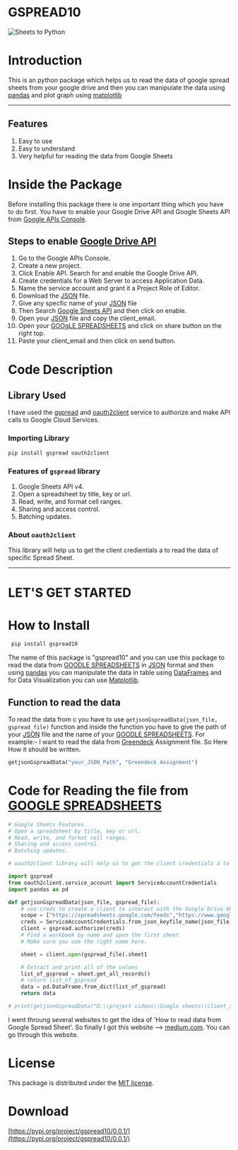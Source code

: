 
# GSPREAD10

![Sheets to Python](https://twilio-cms-prod.s3.amazonaws.com/original_images/python-and-sheets.png)

# Introduction

This is an python package which helps us to read the data of google spread sheets from your google drive and then you can manipulate the data using [pandas](https://pypi.org/project/pandas/) and plot graph using [matplotlib](https://pypi.org/project/matplotlib/)
***

## Features

1. Easy to use
2. Easy to understand
3. Very helpful for reading the data from Google Sheets

# Inside the Package

Before installing this package there is one important thing which you have to do first. You have to enable your Google Drive API and Google Sheets API from [Google APIs Console](console.developers.google.com).

## Steps to enable [Google Drive API](https://www.google.com/intl/en_in/drive/)

1. Go to the Google APIs Console.
2. Create a new project.
3. Click Enable API. Search for and enable the Google Drive API.
4. Create credentials for a Web Server to access Application Data.
5. Name the service account and grant it a Project Role of Editor.
6. Download the [JSON](https://www.json.org/json-en.html) file.
7. Give any specfic name of your [JSON](https://www.json.org/json-en.html) file
8. Then Search [Google Sheets API](https://developers.google.com/sheets/api) and then click on enable.
9. Open your [JSON](https://www.json.org/json-en.html) file and copy the client_email.
10. Open your [GOOgLE SPREADSHEETS](https://www.google.com/sheets/about/) and click on share button on the right top.
11. Paste your client_email and then click on send button.


# Code Description

## Library Used

I have used the [gspread](https://pypi.org/project/gspread/) and [oauth2client](https://pypi.org/project/oauth2client/) service to authorize and make API calls to Google Cloud Services.

### Importing Library

```python
pip install gspread oauth2client
```

### Features of **`gspread`** library

1. Google Sheets API v4.
2. Open a spreadsheet by title, key or url.
3. Read, write, and format cell ranges.
4. Sharing and access control.
5. Batching updates.

### About **`oauth2client`**

This library will help us to get the client credientials a to read the data of specific Spread Sheet.
***

# LET'S GET STARTED

# How to Install

```python
 pip install gspread10
```

The name of this package is "gspread10" and you can use this package to read the data from [GOODLE SPREADSHEETS](https://www.google.com/sheets/about/) in [JSON](https://www.json.org/json-en.html) format and then using [pandas](https://pypi.org/project/pandas/) you can manipulate the data in table using [DataFrames](https://pandas.pydata.org/pandas-docs/stable/reference/api/pandas.DataFrame.html) and for Data Visualization you can use [Matplotlib](https://pypi.org/project/matplotlib/).

## Function to read the data

To read the data from c you have to use `getjsonGspreadData(json_file, gspread_file)` function and inside the function you have to give the path of your [JSON](https://www.json.org/json-en.html) file and the name of your [GOODLE SPREADSHEETS](https://www.google.com/sheets/about/).
For example:- I want to read the data from [Greendeck](https://www.greendeck.co/) Assignment file. So Here How it should be written.

``` Python
getjsonGspreadData("your_JSON_Path", "Greendeck Assignment")
```

# Code for Reading the file from [GOOGLE SPREADSHEETS](https://www.google.com/sheets/about/)

```Python
# Google Sheets Features.
# Open a spreadsheet by title, key or url.
# Read, write, and format cell ranges.
# Sharing and access control.
# Batching updates.

# oauth2client library will help us to get the client credentials a to read the data of specific Spread Sheet.

import gspread
from oauth2client.service_account import ServiceAccountCredentials
import pandas as pd

def getjsonGspreadData(json_file, gspread_file):
    # use creds to create a client to interact with the Google Drive API
    scope = ["https://spreadsheets.google.com/feeds","https://www.googleapis.com/auth/drive.file","https://www.googleapis.com/auth/drive"]
    creds = ServiceAccountCredentials.from_json_keyfile_name(json_file, scope)
    client = gspread.authorize(creds)
    # Find a workbook by name and open the first sheet
    # Make sure you use the right name here.

    sheet = client.open(gspread_file).sheet1

    # Extract and print all of the values
    list_of_gspread = sheet.get_all_records()
    # return list_of_gspread
    data = pd.DataFrame.from_dict(list_of_gspread)
    return data

# print(getjsonGspreadData("D:\\project videos\\Google sheets\\client_secret.json", "Greendeck Assignment"))

```

I went throung several websites to get the idea of 'How to read data from Google Spread Sheet'. So finally I got this website --> [medium.com](https://medium.com/analytics-vidhya/how-to-read-and-write-data-to-google-spreadsheet-using-python-ebf54d51a72c). You can go through this website.

# License

This package is distributed under the [MIT license](https://opensource.org/licenses/MIT).

# Download

[https://pypi.org/project/gspread10/0.0.1/](https://pypi.org/project/gspread10/0.0.1/)
